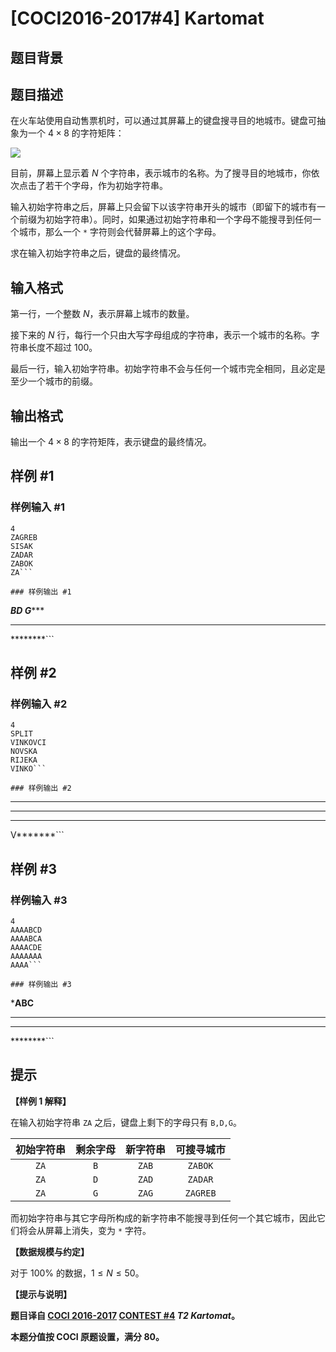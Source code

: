 # [COCI2016-2017#4] Kartomat

## 题目背景



## 题目描述

在火车站使用自动售票机时，可以通过其屏幕上的键盘搜寻目的地城市。键盘可抽象为一个 $4 \times 8$ 的字符矩阵：

![](https://cdn.luogu.com.cn/upload/image_hosting/ey39vw2o.png)

目前，屏幕上显示着 $N$ 个字符串，表示城市的名称。为了搜寻目的地城市，你依次点击了若干个字母，作为初始字符串。

输入初始字符串之后，屏幕上只会留下以该字符串开头的城市（即留下的城市有一个前缀为初始字符串）。同时，如果通过初始字符串和一个字母不能搜寻到任何一个城市，那么一个 $\texttt *$ 字符则会代替屏幕上的这个字母。

求在输入初始字符串之后，键盘的最终情况。

## 输入格式

第一行，一个整数 $N$，表示屏幕上城市的数量。

接下来的 $N$ 行，每行一个只由大写字母组成的字符串，表示一个城市的名称。字符串长度不超过 $100$。

最后一行，输入初始字符串。初始字符串不会与任何一个城市完全相同，且必定是至少一个城市的前缀。

## 输出格式

输出一个 $4 \times 8$ 的字符矩阵，表示键盘的最终情况。

## 样例 #1

### 样例输入 #1
```
4
ZAGREB
SISAK
ZADAR
ZABOK
ZA```

### 样例输出 #1

```
****B*D*
*G******
********
********```

## 样例 #2

### 样例输入 #2
```
4
SPLIT
VINKOVCI
NOVSKA
RIJEKA
VINKO```

### 样例输出 #2

```
********
********
********
V*******```

## 样例 #3

### 样例输入 #3
```
4
AAAABCD
AAAABCA
AAAACDE
AAAAAAA
AAAA```

### 样例输出 #3

```
***ABC**
********
********
********```

## 提示

**【样例 1 解释】**

在输入初始字符串 $\texttt{ZA}$ 之后，键盘上剩下的字母只有 $\texttt{B,D,G}$。

|初始字符串|剩余字母|新字符串|可搜寻城市|
| :----------: | :----------: | :----------: | :----------: |
|$\texttt{ZA}$|$\texttt B$|$\texttt{ZAB}$|$\texttt{ZABOK}$|
|$\texttt{ZA}$|$\texttt D$|$\texttt{ZAD}$|$\texttt{ZADAR}$|
|$\texttt{ZA}$|$\texttt G$|$\texttt{ZAG}$|$\texttt{ZAGREB}$|

而初始字符串与其它字母所构成的新字符串不能搜寻到任何一个其它城市，因此它们将会从屏幕上消失，变为 $\texttt *$ 字符。

**【数据规模与约定】**

对于 $100\%$ 的数据，$1 \le N \le 50$。

**【提示与说明】**

**题目译自 [COCI 2016-2017](https://hsin.hr/coci/archive/2016_2017/) [CONTEST #4](https://hsin.hr/coci/archive/2016_2017/contest4_tasks.pdf) _T2 Kartomat_。**

**本题分值按 COCI 原题设置，满分 $80$。**
